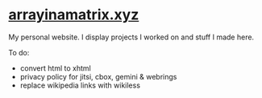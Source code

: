 # [arrayinamatrix.xyz](https://arrayinamatrix.xyz)
My personal website. I display projects I worked on and stuff I made here.

To do:
- convert html to xhtml
- privacy policy for jitsi, cbox, gemini & webrings
- replace wikipedia links with wikiless
